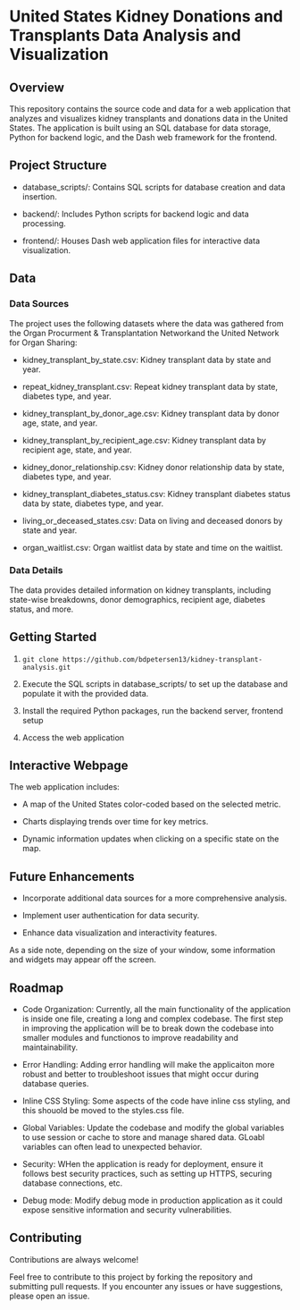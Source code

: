 
# United States Kidney Donations and Transplants Data Analysis and Visualization

## Overview


This repository contains the source code and data for a web application that analyzes and visualizes kidney transplants and donations data in the United States. The application is built using an SQL database for data storage, Python for backend logic, and the Dash web framework for the frontend.


## Project Structure

* database_scripts/: Contains SQL scripts for database creation and data insertion.

* backend/: Includes Python scripts for backend logic and data processing.

* frontend/: Houses Dash web application files for interactive data visualization.
## Data

### Data Sources
The project uses the following datasets where the data was gathered from the Organ Procurment & Transplantation Networkand the United Network for Organ Sharing:

* kidney_transplant_by_state.csv: Kidney transplant data by state and year.

* repeat_kidney_transplant.csv: Repeat kidney transplant data by state, diabetes type, and year.

* kidney_transplant_by_donor_age.csv: Kidney transplant data by donor age, state, and year.

* kidney_transplant_by_recipient_age.csv: Kidney transplant data by recipient age, state, and year.

* kidney_donor_relationship.csv: Kidney donor relationship data by state, diabetes type, and year.

* kidney_transplant_diabetes_status.csv: Kidney transplant diabetes status data by state, diabetes type, and year.

* living_or_deceased_states.csv: Data on living and deceased donors by state and year.

* organ_waitlist.csv: Organ waitlist data by state and time on the waitlist.

### Data Details

The data provides detailed information on kidney transplants, including state-wise breakdowns, donor demographics, recipient age, diabetes status, and more.


## Getting Started

1. ``` git clone https://github.com/bdpetersen13/kidney-transplant-analysis.git ```

2. Execute the SQL scripts in database_scripts/ to set up the database and populate it with the provided data.

3. Install the required Python packages, run the backend server, frontend setup

4. Access the web application 

## Interactive Webpage

The web application includes:

* A map of the United States color-coded based on the selected metric.

* Charts displaying trends over time for key metrics.

* Dynamic information updates when clicking on a specific state on the map.
## Future Enhancements

* Incorporate additional data sources for a more comprehensive analysis.

* Implement user authentication for data security.

* Enhance data visualization and interactivity features.

As a side note, depending on the size of your window, some information and widgets may appear off the screen.

## Roadmap

* Code Organization: Currently, all the main functionality of the application is inside one file, creating a long and complex codebase. The first step in improving the application will be to break down the codebase into smaller modules and functionos to improve readability and maintainability.

* Error  Handling: Adding error handling will make the applicaiton more robust and better to troubleshoot issues that might occur during database queries.

* Inline CSS Styling: Some aspects of the code have inline css styling, and this shouold be moved to the styles.css file.

* Global Variables: Update the codebase and modify the global variables to use session or cache to store and manage shared data. GLoabl variables can often lead to unexpected behavior.

* Security: WHen the application is ready for deployment, ensure it follows best security practices, such as setting up HTTPS, securing database connections, etc.

* Debug mode: Modify debug mode in production application as it could expose sensitive information and security vulnerabilities.

## Contributing

Contributions are always welcome!

Feel free to contribute to this project by forking the repository and submitting pull requests. If you encounter any issues or have suggestions, please open an issue.

